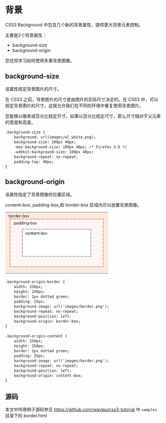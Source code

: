 背景
====

CSS3 Background 中包含几个新的背景属性，提供更大背景元素控制。

主要是2个背景属性：

* background-size
* background-origin

您还将学习如何使用多重背景图像。

## background-size 

该属性规定背景图片的尺寸。

在 CSS3 之前，背景图片的尺寸是由图片的实际尺寸决定的。在 CSS3 中，可以规定背景图片的尺寸，这就允许我们在不同的环境中重复使用背景图片。

您能够以像素或百分比规定尺寸。如果以百分比规定尺寸，那么尺寸相对于父元素的宽度和高度。

	.background-size {
	    background: url(images/wl_white.png);
	    background-size: 100px 40px;
	    -moz-background-size: 100px 40px; /* Firefox 3.6 */
	    -webkit-background-size: 100px 40px;
	    background-repeat: no-repeat;
	    padding-top: 40px;
	}

## background-origin

该属性指定了背景图像的位置区域。

content-box, padding-box,和 border-box 区域内可以放置背景图像。

![](../images/background-origin.jpg)


    .background-origin-border {
        width: 250px;
        height: 250px;
        border: 1px dotted green;
        padding: 25px;
        background-image: url('images/border.png');
        background-repeat: no-repeat;
        background-position: left;
        background-origin: border-box;
    }

    .background-origin-content {
        width: 250px;
        height: 250px;
        border: 1px dotted green;
        padding: 25px;
        background-image: url('images/border.png');
        background-repeat: no-repeat;
        background-position: left;
        background-origin: content-box;
    }

## 源码

本文中所用例子源码参见
<https://github.com/waylau/css3-tutorial> 中 `samples` 目录下的 border.html